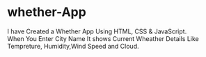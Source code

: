 # whether-App
I have Created a Whether App Using HTML, CSS & JavaScript. <br>When You Enter City Name It shows Current Wheather Details Like Tempreture, Humidity,Wind Speed and Cloud. 
